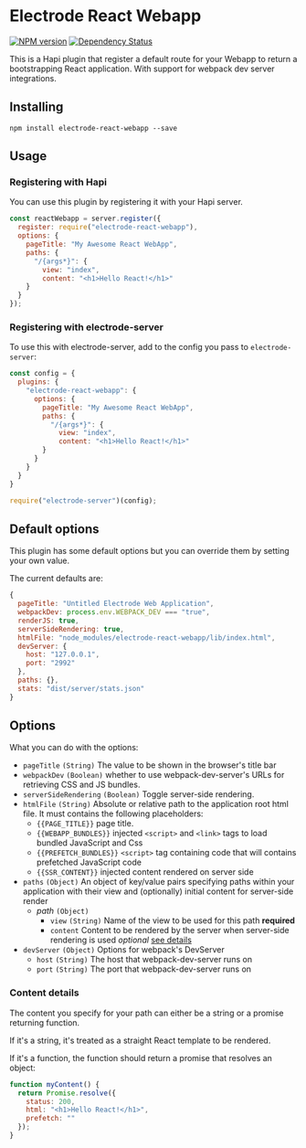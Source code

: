 # Electrode React Webapp

[![NPM version][npm-image]][npm-url] [![Dependency Status][daviddm-image]][daviddm-url]

This is a Hapi plugin that register a default route for your Webapp to return
a bootstrapping React application.  With support for webpack dev server integrations.

## Installing

```
npm install electrode-react-webapp --save
```

## Usage

### Registering with Hapi

You can use this plugin by registering it with your Hapi server.

```js
const reactWebapp = server.register({
  register: require("electrode-react-webapp"),
  options: {
    pageTitle: "My Awesome React WebApp",
    paths: {
      "/{args*}": {
        view: "index",
        content: "<h1>Hello React!</h1>"
    }
  }
});
```

### Registering with electrode-server

To use this with electrode-server, add to the config you pass to `electrode-server`:

```js
const config = {
  plugins: {
    "electrode-react-webapp": {
      options: {
        pageTitle: "My Awesome React WebApp",
        paths: {
          "/{args*}": {
            view: "index",
            content: "<h1>Hello React!</h1>"
        }
      }
    }
  }
}

require("electrode-server")(config);
```

## Default options

This plugin has some default options but you can override them by setting your own value.

The current defaults are:

```js
{
  pageTitle: "Untitled Electrode Web Application",
  webpackDev: process.env.WEBPACK_DEV === "true",
  renderJS: true,
  serverSideRendering: true,
  htmlFile: "node_modules/electrode-react-webapp/lib/index.html",
  devServer: {
    host: "127.0.0.1",
    port: "2992"
  },
  paths: {},
  stats: "dist/server/stats.json"
}
```

## Options

What you can do with the options:

   * `pageTitle` `(String)` The value to be shown in the browser's title bar
   * `webpackDev` `(Boolean)` whether to use webpack-dev-server's URLs for retrieving CSS and JS bundles.
   * `serverSideRendering` `(Boolean)` Toggle server-side rendering.
   * `htmlFile` `(String)` Absolute or relative path to the application root html file.
      It must contains the following placeholders:
      - `{{PAGE_TITLE}}` page title.
      - `{{WEBAPP_BUNDLES}}` injected `<script>` and `<link>` tags to load bundled JavaScript and Css
      - `{{PREFETCH_BUNDLES}}` `<script>` tag containing code that will contains prefetched JavaScript code
      - `{{SSR_CONTENT}}` injected content rendered on server side
   * `paths` `(Object)` An object of key/value pairs specifying paths within your application with their view and (optionally) initial content for server-side render
     - _path_ `(Object)`
       - `view` `(String)` Name of the view to be used for this path **required**
       - `content` Content to be rendered by the server when server-side rendering is used _optional_ [see details](#content-details)
   * `devServer` `(Object)` Options for webpack's DevServer
       - `host` `(String)` The host that webpack-dev-server runs on
       - `port` `(String)` The port that webpack-dev-server runs on

### Content details

The content you specify for your path can either be a string or a promise returning function.

If it's a string, it's treated as a straight React template to be rendered.

If it's a function, the function should return a promise that resolves an object:

```js
function myContent() {
  return Promise.resolve({
    status: 200,
    html: "<h1>Hello React!</h1>",
    prefetch: ""
  });
}
```

[npm-image]: https://badge.fury.io/js/electrode-react-webapp.svg
[npm-url]: https://npmjs.org/package/electrode-react-webapp
[daviddm-image]: https://david-dm.org/electrode-io/electrode-react-webapp.svg?theme=shields.io
[daviddm-url]: https://david-dm.org/electrode-io/electrode-react-webapp
